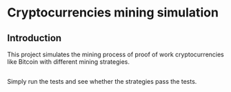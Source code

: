 # Cryptocurrencies mining simulation

## Introduction
This project simulates the mining process of proof of work cryptocurrencies like Bitcoin with different mining strategies.

##
Simply run the tests and see whether the strategies pass the tests.

